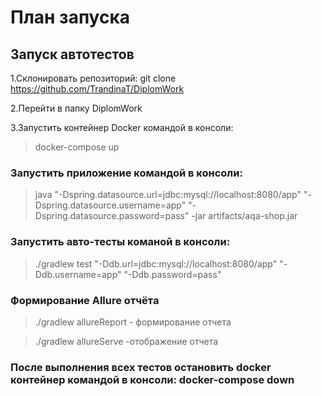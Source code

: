 # План запуска #

## Запуск автотестов ##
1.Склонировать репозиторий: git clone https://github.com/TrandinaT/DiplomWork

2.Перейти в папку DiplomWork

3.Запустить контейнер Docker командой в консоли:

> docker-compose up

### Запустить приложение командой в консоли: ###

>java "-Dspring.datasource.url=jdbc:mysql://localhost:8080/app" "-Dspring.datasource.username=app" "-Dspring.datasource.password=pass" -jar artifacts/aqa-shop.jar

### Запустить авто-тесты команой в консоли: ###

> ./gradlew test "-Ddb.url=jdbc:mysql://localhost:8080/app" "-Ddb.username=app" "-Ddb.password=pass"

### Формирование Allure отчёта ###
> ./gradlew allureReport - формирование отчета

> ./gradlew allureServe -отображение отчета

### После выполнения всех тестов остановить docker контейнер командой в консоли: docker-compose down ###
